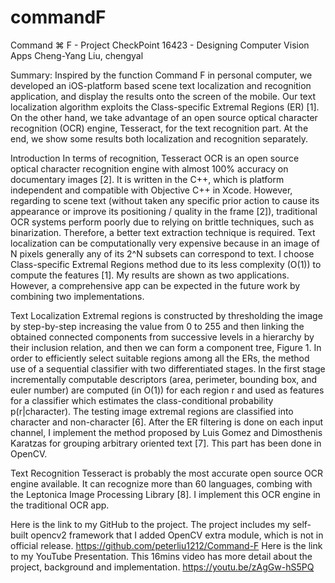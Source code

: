 # commandF
Command ⌘ F - Project CheckPoint
16423 - Designing Computer Vision Apps Cheng-Yang Liu, chengyal

Summary: 
Inspired by the function Command F in personal computer, we developed an iOS-platform based scene text localization and recognition 
application, and display the results onto the screen of the mobile. Our text localization algorithm exploits the Class-specific Extremal 
Regions (ER) [1]. On the other hand, we take advantage of an open source optical character recognition (OCR) engine, Tesseract, for the 
text recognition part. At the end, we show some results both localization and recognition separately.

Introduction
In terms of recognition, Tesseract OCR is an open source optical character recognition engine with almost 100% accuracy on documentary 
images [2]. It is written in the C++, which is platform independent and compatible with Objective C++ in Xcode. However, regarding to 
scene text (without taken any specific prior action to cause its appearance or improve its positioning / quality in the frame [2]), 
traditional OCR systems perform poorly due to relying on brittle techniques, such as binarization.
Therefore, a better text extraction technique is required. Text localization can be computationally very expensive because in an image of 
N pixels generally any of its 2^N subsets can correspond to text. I choose Class-specific Extremal Regions method due to its less 
complexity (O(1)) to compute the features [1].
My results are shown as two applications. However, a comprehensive app can be expected in the future work by combining two implementations.

Text Localization
Extremal regions is constructed by thresholding the image by step-by-step increasing the value from 0 to 255 and then linking the obtained
connected components from successive levels in a hierarchy by their inclusion relation, and then we can form a component tree, Figure 1.
In order to efficiently select suitable regions among all the ERs, the method use of a sequential classifier with two differentiated 
stages.
In the first stage incrementally computable descriptors (area, perimeter, bounding box, and euler number) are computed (in O(1)) for each 
region r and used as features for a classifier which estimates the class-conditional probability p(r|character). The testing image extremal
regions are classified into character and non-character [6].
After the ER filtering is done on each input channel, I implement the method proposed by Luis Gomez and Dimosthenis Karatzas for grouping 
arbitrary oriented text [7]. This part has been done in OpenCV.

Text Recognition
Tesseract is probably the most accurate open source
OCR engine available. It can recognize more than 60 languages, combing with the Leptonica Image Processing Library [8]. I implement this 
OCR engine in the traditional OCR app.

Here is the link to my GitHub to the project. The project includes my self-built opencv2 framework that I added OpenCV extra module, 
which is not in official release. https://github.com/peterliu1212/Command-F
Here is the link to my YouTube Presentation. This 16mins video has more detail about the project, background and implementation.
https://youtu.be/zAgGw-hS5PQ
